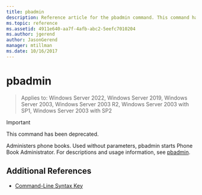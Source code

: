 ```yaml
---
title: pbadmin
description: Reference article for the pbadmin command. This command has been deprecated and isn't guaranteed to be supported in future releases of Windows.
ms.topic: reference
ms.assetid: 4911e640-aa7f-4afb-abc2-5eefc7010204
ms.author: jgerend
author: JasonGerend
manager: mtillman
ms.date: 10/16/2017
---
```


# pbadmin

>Applies to: Windows Server 2022, Windows Server 2019, Windows Server 2003, Windows Server 2003 R2, Windows Server 2003 with SP1, Windows Server 2003 with SP2

>[!IMPORTANT]
> This command has been deprecated.

Administers phone books. Used without parameters, pbadmin starts Phone Book Administrator. For descriptions and usage information, see [pbadmin](/previous-versions/orphan-topics/ws.10/cc755767(v=ws.10)).

## Additional References

- [Command-Line Syntax Key](command-line-syntax-key.md)
